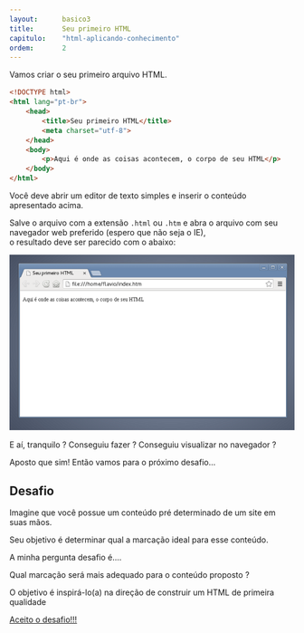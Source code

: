 ```yaml
---
layout:      basico3
title:       Seu primeiro HTML
capitulo:    "html-aplicando-conhecimento"
ordem:       2
---
```


Vamos criar o seu primeiro arquivo HTML.

```html
<!DOCTYPE html>
<html lang="pt-br">
    <head>
        <title>Seu primeiro HTML</title>
        <meta charset="utf-8">
    </head>
    <body>
        <p>Aqui é onde as coisas acontecem, o corpo de seu HTML</p>
    </body>
</html>
```

Você deve abrir um editor de texto simples e inserir o conteúdo apresentado acima.

Salve o arquivo com a extensão `.html` ou `.htm` e abra o arquivo com seu navegador web preferido (espero que não seja
o IE), <br> o resultado deve ser parecido com o abaixo:

![Exemplo de HTML](seu-primeiro-html.png "Exemplo de HTML")

E aí, tranquilo ? Conseguiu fazer ? Conseguiu visualizar no navegador ?

Aposto que sim! Então vamos para o próximo desafio...


## Desafio

Imagine que você possue um conteúdo pré determinado de um site em suas mãos.

Seu objetivo é determinar qual a marcação ideal para esse conteúdo.

A minha pergunta desafio é....

Qual marcação será mais adequado para o conteúdo proposto ?

O objetivo é inspirá-lo(a) na direção de construir um HTML de primeira qualidade

[Aceito o desafio!!!](../criando-um-html-de-primeira-qualidade/)

